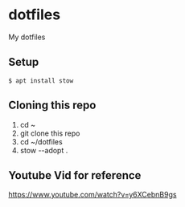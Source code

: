 # dotfiles
My dotfiles


## Setup
```
$ apt install stow
```

## Cloning this repo
1) cd ~
2) git clone this repo
3) cd ~/dotfiles
4) stow --adopt .

## Youtube Vid for reference
https://www.youtube.com/watch?v=y6XCebnB9gs

